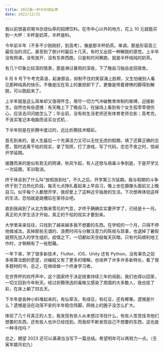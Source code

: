 ```yaml
---
title: 2022是一杯大份烧仙草
date: 2022/12/31
---
```


我以前很喜欢喝书亦烧仙草的招牌饮料。在市中心以外的地方，花上 10 元就能买到一大杯：半杯是奶茶，半杯是料。

今年前半年（不多不少刚刚好，到高考），像是那半杯奶茶。单调，那是形容高三最恰当的词汇。甚至到了倒计时最后十几天，有时又出现一种解脱的感觉。上半年没有网课，没有放开，没有东奔西跑，只是和时间赛跑，就是半杯纯纯的奶茶。

有几个印象比较深的情景，那是淋过暴雨的深夜，下了晚自习独自走回宿舍。

6 月 8 号下午考完英语，起身那会，抑制不住的笑容涌上脸颊，又生怕被别人看见那种纯真的快乐。不像是压在背上的重担卸下了，更像是带着镣铐的脚得到解脱，可以跑起来了。

上半年就是这么简单却又值得怀念，用尽一切力气冲破教育体制的束缚，迎接新生。自然也有些遗憾：有天晚上下了晚自习，在操场上看到有个女生孤零零很伤心，应该去问问她怎么了；毕业前，没有和生活老师还有体育老师合影；高考完，不该买笔记本电脑而该买台式机…

下半年则是在折腾中度过的，远比折腾技术精彩。

首先到来的，是人生最后一个充满活力又可以无忧无虑的假期，填了还算正确的志愿，暂时逃离干枯的现实，拿了驾照，打了游戏，写了代码，恋恋不舍之时，惊闻开学延期。

接踵而来的是似有若无的网课，秋风乍起，有人还想与病毒斗争到底，于是开学又一次延期，军训取消。

终于体会到了什么叫“放假放到吐”，不久之后，开学第三次延期。我与假期的斗争终于到了白热化阶段，每天七点挣扎着起来上早自习，晚上坐在摄像头面前又上晚自习。似乎每个人都想开学，我却爱上了这种近乎独居的生活。下次想再体验这样的生活，恐怕就是跳槽后在家待业吧。

直到我闻到了从北方飘来雪花的气息，才终于确确实实要开学了，已经是十一月。真正的大学生活才开始，真正的干枯的现实才要到来。

大学里来来往往，只找到了越来越多我不想要的东西。在学校的一个月，只得不停地做减法，丢掉那些无谓的、浪费时间与分散注意力的陈规与琐事，也退掉了暑假就预先加入的学生组织。疫情之下，一切都如天空般每天灰暗。只有代码顺利地工作时，才稍稍有了一些慰藉。

一年下来，学了很多新技术，Flutter、iOS、Unity 还有 Python，没有辜负之前多练算法题的愿望，对编程又有了更多的理解。也培养了许多许多新特长，看了很多题材的书，总之，在继续做一个终身学习者。

在世界杯的欢呼声中，这个国家终于决定结束持续三年的闹剧，我们也得以回家，一切又回到今年秋天。经过折腾筛选的毒株又感染了周围的大多数人，我也挂了彩，在床上躺了四五天。

下半年是各种小料堆起来的，有仙草冻，有绿豆，有红豆，还有椰果。遗憾是什么？遗憾是没在动荡不安的半年稳住阵脚，网络上的圈子没怎么扩大。

体验了几个月真正的人生，我发现有些人从未想过寻找什么，有些人苦苦找寻他们想要的东西，还有些人也许已经找到。而我却不断发现自己不想要的东西，这也是一种寻找吗？

总之，期望 2023 还可以满满当当写下一篇总结。希望明年可以再努力一点。（壬寅年腊月初九）
